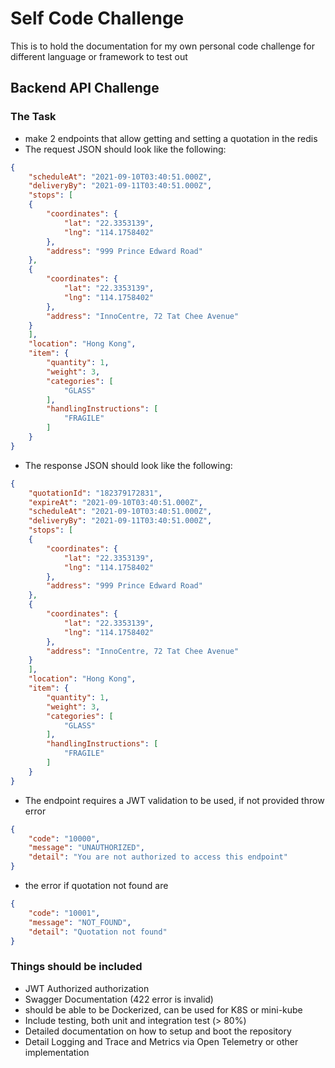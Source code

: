 # Self Code Challenge

This is to hold the documentation for my own personal code challenge for different language or framework to test out

## Backend API Challenge

### The Task
* make 2 endpoints that allow getting and setting a quotation in the redis
* The request JSON should look like the following:

```json
{
    "scheduleAt": "2021-09-10T03:40:51.000Z",
    "deliveryBy": "2021-09-11T03:40:51.000Z",
    "stops": [
    {
        "coordinates": {
            "lat": "22.3353139",
            "lng": "114.1758402"
        },
        "address": "999 Prince Edward Road"
    },
    {
        "coordinates": {
            "lat": "22.3353139",
            "lng": "114.1758402"
        },
        "address": "InnoCentre, 72 Tat Chee Avenue"
    }
    ],
    "location": "Hong Kong",
    "item": {
        "quantity": 1,
        "weight": 3,
        "categories": [
            "GLASS"
        ],
        "handlingInstructions": [
            "FRAGILE"
        ]
    }
}
```

* The response JSON should look like the following:

```json
{
    "quotationId": "182379172831",
    "expireAt": "2021-09-10T03:40:51.000Z",
    "scheduleAt": "2021-09-10T03:40:51.000Z",
    "deliveryBy": "2021-09-11T03:40:51.000Z",
    "stops": [
    {
        "coordinates": {
            "lat": "22.3353139",
            "lng": "114.1758402"
        },
        "address": "999 Prince Edward Road"
    },
    {
        "coordinates": {
            "lat": "22.3353139",
            "lng": "114.1758402"
        },
        "address": "InnoCentre, 72 Tat Chee Avenue"
    }
    ],
    "location": "Hong Kong",
    "item": {
        "quantity": 1,
        "weight": 3,
        "categories": [
            "GLASS"
        ],
        "handlingInstructions": [
            "FRAGILE"
        ]
    }
}
```
* The endpoint requires a JWT validation to be used, if not provided throw error
```json
{
    "code": "10000",
    "message": "UNAUTHORIZED",
    "detail": "You are not authorized to access this endpoint"
}
```
* the error if quotation not found are
```json
{
    "code": "10001",
    "message": "NOT_FOUND",
    "detail": "Quotation not found"
}
```

### Things should be included
* JWT Authorized authorization
* Swagger Documentation (422 error is invalid)
* should be able to be Dockerized, can be used for K8S or mini-kube
* Include testing, both unit and integration test (> 80%)
* Detailed documentation on how to setup and boot the repository
* Detail Logging and Trace and Metrics via Open Telemetry or other implementation